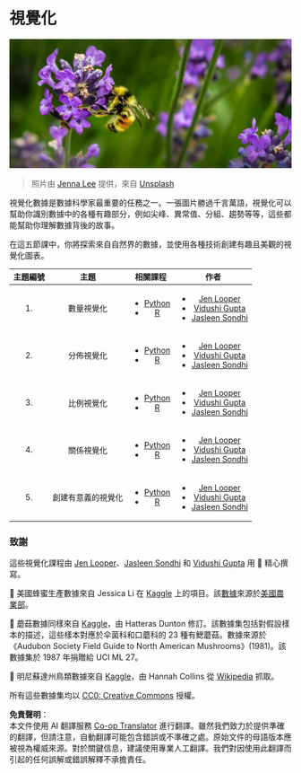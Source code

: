 <!--
CO_OP_TRANSLATOR_METADATA:
{
  "original_hash": "1441550a0d789796b2821e04f7f4cc94",
  "translation_date": "2025-08-25T17:57:08+00:00",
  "source_file": "3-Data-Visualization/README.md",
  "language_code": "tw"
}
-->
# 視覺化

![一隻蜜蜂停在薰衣草花上](../../../translated_images/bee.0aa1d91132b12e3a8994b9ca12816d05ce1642010d9b8be37f8d37365ba845cf.tw.jpg)  
> 照片由 <a href="https://unsplash.com/@jenna2980?utm_source=unsplash&utm_medium=referral&utm_content=creditCopyText">Jenna Lee</a> 提供，來自 <a href="https://unsplash.com/s/photos/bees-in-a-meadow?utm_source=unsplash&utm_medium=referral&utm_content=creditCopyText">Unsplash</a>

視覺化數據是數據科學家最重要的任務之一。一張圖片勝過千言萬語，視覺化可以幫助你識別數據中的各種有趣部分，例如尖峰、異常值、分組、趨勢等等，這些都能幫助你理解數據背後的故事。

在這五節課中，你將探索來自自然界的數據，並使用各種技術創建有趣且美觀的視覺化圖表。

| 主題編號 | 主題 | 相關課程 | 作者 |
| :-----------: | :--: | :-----------: | :----: |
| 1. | 數量視覺化 | <ul> <li> [Python](09-visualization-quantities/README.md)</li>  <li>[R](../../../3-Data-Visualization/R/09-visualization-quantities) </li> </ul>|<ul> <li> [Jen Looper](https://twitter.com/jenlooper)</li><li> [Vidushi Gupta](https://github.com/Vidushi-Gupta)</li> <li>[Jasleen Sondhi](https://github.com/jasleen101010)</li></ul> |
| 2. | 分佈視覺化 | <ul> <li> [Python](10-visualization-distributions/README.md)</li>  <li>[R](../../../3-Data-Visualization/R/10-visualization-distributions) </li> </ul>|<ul> <li> [Jen Looper](https://twitter.com/jenlooper)</li><li> [Vidushi Gupta](https://github.com/Vidushi-Gupta)</li> <li>[Jasleen Sondhi](https://github.com/jasleen101010)</li></ul> |
| 3. | 比例視覺化 | <ul> <li> [Python](11-visualization-proportions/README.md)</li>  <li>[R](../../../3-Data-Visualization) </li> </ul>|<ul> <li> [Jen Looper](https://twitter.com/jenlooper)</li><li> [Vidushi Gupta](https://github.com/Vidushi-Gupta)</li> <li>[Jasleen Sondhi](https://github.com/jasleen101010)</li></ul> |
| 4. | 關係視覺化 | <ul> <li> [Python](12-visualization-relationships/README.md)</li>  <li>[R](../../../3-Data-Visualization) </li> </ul>|<ul> <li> [Jen Looper](https://twitter.com/jenlooper)</li><li> [Vidushi Gupta](https://github.com/Vidushi-Gupta)</li> <li>[Jasleen Sondhi](https://github.com/jasleen101010)</li></ul> |
| 5. | 創建有意義的視覺化 | <ul> <li> [Python](13-meaningful-visualizations/README.md)</li>  <li>[R](../../../3-Data-Visualization) </li> </ul>|<ul> <li> [Jen Looper](https://twitter.com/jenlooper)</li><li> [Vidushi Gupta](https://github.com/Vidushi-Gupta)</li> <li>[Jasleen Sondhi](https://github.com/jasleen101010)</li></ul> |

### 致謝

這些視覺化課程由 [Jen Looper](https://twitter.com/jenlooper)、[Jasleen Sondhi](https://github.com/jasleen101010) 和 [Vidushi Gupta](https://github.com/Vidushi-Gupta) 用 🌸 精心撰寫。

🍯 美國蜂蜜生產數據來自 Jessica Li 在 [Kaggle](https://www.kaggle.com/jessicali9530/honey-production) 上的項目。該[數據](https://usda.library.cornell.edu/concern/publications/rn301137d)來源於[美國農業部](https://www.nass.usda.gov/About_NASS/index.php)。

🍄 蘑菇數據同樣來自 [Kaggle](https://www.kaggle.com/hatterasdunton/mushroom-classification-updated-dataset)，由 Hatteras Dunton 修訂。該數據集包括對假設樣本的描述，這些樣本對應於伞菌科和口蘑科的 23 種有鰓蘑菇。數據來源於《Audubon Society Field Guide to North American Mushrooms》(1981)。該數據集於 1987 年捐贈給 UCI ML 27。

🦆 明尼蘇達州鳥類數據來自 [Kaggle](https://www.kaggle.com/hannahcollins/minnesota-birds)，由 Hannah Collins 從 [Wikipedia](https://en.wikipedia.org/wiki/List_of_birds_of_Minnesota) 抓取。

所有這些數據集均以 [CC0: Creative Commons](https://creativecommons.org/publicdomain/zero/1.0/) 授權。

**免責聲明**：  
本文件使用 AI 翻譯服務 [Co-op Translator](https://github.com/Azure/co-op-translator) 進行翻譯。雖然我們致力於提供準確的翻譯，但請注意，自動翻譯可能包含錯誤或不準確之處。原始文件的母語版本應被視為權威來源。對於關鍵信息，建議使用專業人工翻譯。我們對因使用此翻譯而引起的任何誤解或錯誤解釋不承擔責任。